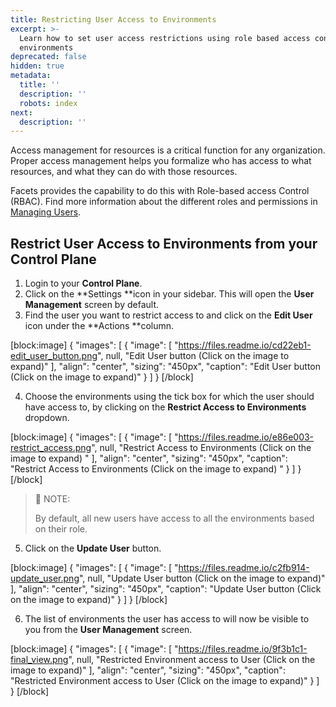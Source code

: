 ```yaml
---
title: Restricting User Access to Environments
excerpt: >-
  Learn how to set user access restrictions using role based access control for
  environments
deprecated: false
hidden: true
metadata:
  title: ''
  description: ''
  robots: index
next:
  description: ''
---
```

Access management for resources is a critical function for any organization. Proper access management helps you formalize who has access to what resources, and what they can do with those resources.

Facets provides the capability to do this with Role-based access Control (RBAC). Find more information about the different roles and permissions in [Managing Users](https://readme.facets.cloud/docs/user-management#rbac).

## Restrict User Access to Environments from your Control Plane

1. Login to your **Control Plane**.
2. Click on the **Settings **icon in your sidebar. This will open the **User Management** screen by default.
3. Find the user you want to restrict access to and click on the **Edit User** icon under the **Actions **column.

[block:image]
{
  "images": [
    {
      "image": [
        "https://files.readme.io/cd22eb1-edit_user_button.png",
        null,
        "Edit User button (Click on the image to expand)"
      ],
      "align": "center",
      "sizing": "450px",
      "caption": "Edit User button (Click on the image to expand)"
    }
  ]
}
[/block]

4. Choose the environments using the tick box for which the user should have access to, by clicking on the **Restrict Access to Environments** dropdown.

[block:image]
{
  "images": [
    {
      "image": [
        "https://files.readme.io/e86e003-restrict_access.png",
        null,
        "Restrict Access to Environments (Click on the image to expand) "
      ],
      "align": "center",
      "sizing": "450px",
      "caption": "Restrict Access to Environments (Click on the image to expand) "
    }
  ]
}
[/block]

> 📘 NOTE:
> 
> By default, all new users have access to all the environments based on their role.

5. Click on the **Update User** button. 

[block:image]
{
  "images": [
    {
      "image": [
        "https://files.readme.io/c2fb914-update_user.png",
        null,
        "Update User button (Click on the image to expand)"
      ],
      "align": "center",
      "sizing": "450px",
      "caption": "Update User button (Click on the image to expand)"
    }
  ]
}
[/block]

6. The list of environments the user has access to will now be visible to you from the **User Management** screen.

[block:image]
{
  "images": [
    {
      "image": [
        "https://files.readme.io/9f3b1c1-final_view.png",
        null,
        "Restricted Environment access to User (Click on the image to expand)"
      ],
      "align": "center",
      "sizing": "450px",
      "caption": "Restricted Environment access to User (Click on the image to expand)"
    }
  ]
}
[/block]